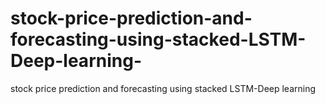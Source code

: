 # stock-price-prediction-and-forecasting-using-stacked-LSTM-Deep-learning-
stock price prediction and forecasting using stacked LSTM-Deep learning 
